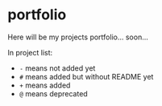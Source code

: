 # portfolio
Here will be my projects portfolio... soon...

In project list:
+ `-` means not added yet
+ `#` means added but without README yet
+ `+` means added
+ `@` means deprecated
